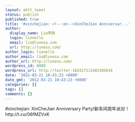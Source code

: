 ```yaml
---
layout: aktt_tweet
status: publish
published: true
title: '#xinchejian: <!--:en-->XinCheJian Anniversar...'
author:
  display_name: Lio李欧
  login: lionello
  email: lio@lunesu.com
  url: http://lunesu.com/
author_login: lionello
author_email: lio@lunesu.com
author_url: http://lunesu.com/
wordpress_id: 6889
wordpress_url: http://twitter-182417112483106816
date: '2012-03-21 18:43:23 +0800'
date_gmt: '2012-03-21 10:43:23 +0800'
categories: []
tags: []
comments: []
---
```

<p>#xinchejian: <!--:en-->XinCheJian Anniversary Party!<!--:--><!--:zh-->新车间周年派对！<!--:--> http://t.co/06fMZVxK</p>
